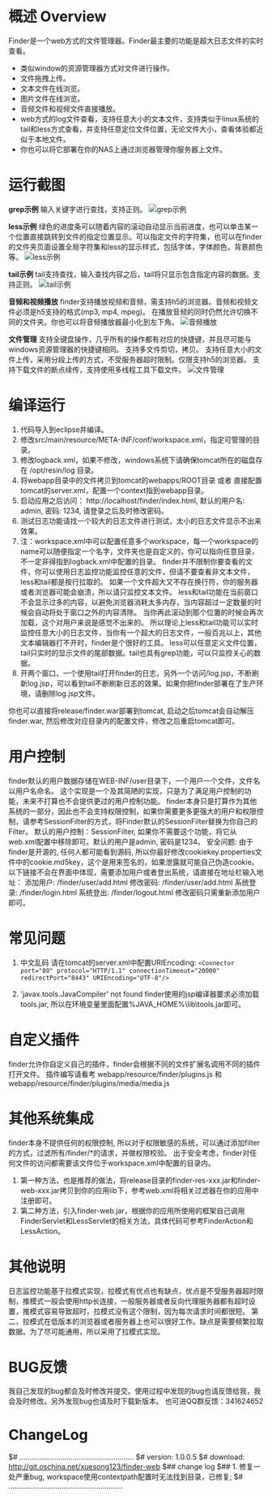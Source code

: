 概述 Overview
==================

Finder是一个web方式的文件管理器。Finder最主要的功能是超大日志文件的实时查看。

* 类似window的资源管理器方式对文件进行操作。
* 文件拖拽上传。
* 文本文件在线浏览。
* 图片文件在线浏览。
* 音频文件和视频文件直接播放。
* web方式的log文件查看，支持任意大小的文本文件，支持类似于linux系统的tail和less方式查看，并支持任意定位文件位置，无论文件大小，查看体验都近似于本地文件。
* 你也可以将它部署在你的NAS上通过浏览器管理你服务器上文件。

运行截图
=================
 **grep示例**
输入关键字进行查找，支持正则。
![grep示例](http://git.oschina.net/uploads/images/2017/0107/165229_72067217_615195.jpeg "grep示例")

 **less示例**
绿色的进度条可以随着内容的滚动自动显示当前进度，也可以单击某一个位置直接跳转到文件的指定位置显示。可以指定文件的字符集，也可以在finder的文件夹页面设置全局字符集和less的显示样式，包括字体，字体颜色，背景颜色等。
![less示例](http://git.oschina.net/uploads/images/2017/0107/170241_971f549f_615195.jpeg "less示例")

 **tail示例**
tail支持查找，输入查找内容之后，tail将只显示包含指定内容的数据。支持正则。
![tail示例](http://git.oschina.net/uploads/images/2017/0107/170323_36bcb06d_615195.jpeg "tail示例")

 **音频和视频播放**
finder支持播放视频和音频，需支持h5的浏览器。音频和视频文件必须是h5支持的格式(mp3, mp4, mpeg)。
在播放音频的同时仍然允许切换不同的文件夹。你也可以将音频播放器最小化到左下角。
![音频播放](http://git.oschina.net/uploads/images/2016/1013/001204_7d139006_615195.jpeg "音频播放")

 **文件管理**
支持全键盘操作，几乎所有的操作都有对应的快捷键，并且尽可能与windows资源管理器的快捷键相同。
支持多文件剪切，拷贝。
支持任意大小的文件上传，采用分段上传的方式，不受服务器超时限制。仅限支持h5的浏览器。
支持下载文件的断点续传，支持使用多线程工具下载文件。
![文件管理](http://git.oschina.net/uploads/images/2016/1013/001214_cdc0ae21_615195.jpeg "文件管理")

编译运行
=================
1. 代码导入到eclipse并编译。
2. 修改src/main/resource/META-INF/conf/workspace.xml，指定可管理的目录。
3. 修改logback.xml，如果不修改，windows系统下请确保tomcat所在的磁盘存在 /opt/resin/log 目录。
4. 将webapp目录中的文件拷贝到tomcat的webapps/ROOT目录 或者 直接配置tomcat的server.xml，配置一个context指到webapp目录。
5. 启动应用之后访问： http://localhost/finder/index.html, 默认的用户名: admin, 密码: 1234, 请登录之后及时修改密码。
6. 测试日志功能请找一个较大的日志文件进行测试，太小的日志文件显示不出来效果。
7. 注：workspace.xml中可以配置任意多个workspace，每一个workspace的name可以随便指定一个名字，文件夹也是自定义的，你可以指向任意目录，不一定非得指到logback.xml中配置的目录。
    finder并不限制你要查看的文件，你可以使用日志监控功能监控任意的文件，但请不要查看非文本文件，less和tail都是按行拉取的。
    如果一个文件超大又不存在换行符，你的服务器或者浏览器可能会崩溃，所以请只监控文本文件。
    less和tail功能在当前窗口不会显示过多的内容，以避免浏览器消耗太多内存，当内容超过一定数量的时候会自动将处于窗口之外的内容清除。
    当你再此滚动到那个位置的时候会再次加载，这个对用户来说是感觉不出来的。
    所以理论上less和tail功能可以实时监控任意大小的日志文件，当你有一个超大的日志文件，一般百兆以上，其他文本编辑器打不开时，finder是个很好的工具。
    less可以任意定义文件位置，tail只实时的显示文件的尾部数据。tail也具有grep功能，可以只监控关心的数据。
8. 开两个窗口，一个使用tail打开finder的日志，另外一个访问/log.jsp，不断刷新log.jsp，可以看到tail不断刷新日志的效果。如果你把finder部署在了生产环境，请删除log.jsp文件。

你也可以直接将release/finder.war部署到tomcat, 启动之后tomcat会自动解压finder.war, 然后修改对应目录内的配置文件，修改之后重启tomcat即可。

用户控制
=================
finder默认的用户数据存储在WEB-INF/user目录下，一个用户一个文件，文件名以用户名命名。
这个实现是一个及其简陋的实现，只是为了满足用户控制的功能，未来不打算也不会提供更过的用户控制功能。
finder本身只是打算作为其他系统的一部分，因此也不会支持权限控制，如果你需要更多更强大的用户和权限控制，请参考SessionFilter的方式，将Finder默认的SessionFilter替换为你自己的Filter。
默认的用户控制：SessionFilter, 如果你不需要这个功能，将它从web.xml配置中移除即可。默认的用户是admin, 密码是1234。
安全问题: 由于finder是开源的, 任何人都可能看到源码, 所以你最好修改cookiekey.properties文件中的cookie.md5key，这个是用来签名的，如果泄露就可能自己伪造cookie。
以下链接不会在界面中体现，需要添加用户或者登出系统，请直接在地址栏输入地址：
添加用户: /finder/user/add.html
修改密码: /finder/user/add.html
系统登录: /finder/login.html
系统登出: /finder/logout.html
修改密码只需重新添加用户即可。

常见问题
=================
1. 中文乱码
请在tomcat的server.xml中配置URIEncoding:
``
<Connector port="80" protocol="HTTP/1.1"
    connectionTimeout="20000"
    redirectPort="8443" URIEncoding="UTF-8"/>
``

2. 'javax.tools.JavaCompiler' not found
   finder使用的jsp编译器要求必须加载tools.jar, 所以在环境变量里面配置%JAVA_HOME%\lib\tools.jar即可。

自定义插件
=================
finder允许你自定义自己的插件，finder会根据不同的文件扩展名调用不同的插件打开文件。
插件编写请看考 webapp/resource/finder/plugins.js 和 webapp/resource/finder/plugins/media/media.js

其他系统集成
=================
finder本身不提供任何的权限控制, 所以对于权限敏感的系统，可以通过添加filter的方式，过滤所有/finder/*的请求，并做权限校验。
出于安全考虑，finder对任何文件的访问都需要该文件位于workspace.xml中配置的目录内。

1. 第一种方法，也是推荐的做法，将release目录的finder-res-xxx.jar和finder-web-xxx.jar拷贝到你的应用lib下，参考web.xml将相关过滤器在你的应用中注册即可。
2. 第二种方法，引入finder-web.jar，根据你的应用所使用的框架自己调用FinderServlet和LessServlet的相关方法，具体代码可参考FinderAction和LessAction。

其他说明
=================
日志监控功能基于拉模式实现，拉模式有优点也有缺点，优点是不受服务器超时限制，推模式一般会使用http长连接，一般服务器或者反向代理服务器都有超时设置，推模式容易导致超时，拉模式没有这个限制，因为每次请求时间都很短。
第二，拉模式在低版本的浏览器或者服务器上也可以很好工作。缺点是需要频繁拉取数据。为了尽可能通用，所以采用了拉模式实现。

BUG反馈
=================
我自己发现的bug都会及时修改并提交。使用过程中发现的bug也请反馈给我，我会及时修改。另外发现bug也请及时下载新版本。
也可进QQ群反馈：341624652


ChangeLog
=================
$# ........................................................
$# version: 1.0.0.5
$# download: http://git.oschina.net/xuesong123/finder-web
$## change log
$## 1. 修复一处严重bug, workspace使用contextpath配置时无法找到目录，已修复;
$# ........................................................

